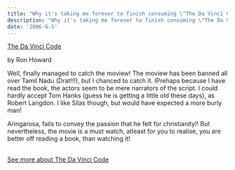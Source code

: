 ```yaml
---
title: "Why it's taking me forever to finish consuming \"The Da Vinci Code\""
description: "Why it's taking me forever to finish consuming \"The Da Vinci Code\""
date: '2006-6-5'
---
```


[The Da Vinci Code][0]

by Ron Howard

Well, finally managed to catch the moview! The moview has been banned all over Tamil Nadu (Drat!!!), but I chanced to catch it. IPrehaps because I have read the book, the actors seem to be mere narrators of the script. I could hardly accept Tom Hanks (guess he is getting a little old these days), as Robert Langdon. I like Silas though, but would have expected a more burly man!

Aringarosa, fails to convey the passion that he felt for christianity!! But nevertheless, the movie is a must watch, atleast for you to realise, you are better off reading a book, than watching it!

[  
See more about The Da Vinci Code][1]


[0]: http://www.allconsuming.net/item/view/1310397
[1]: http://www.allconsuming.net/person/shvelmur/1310397
